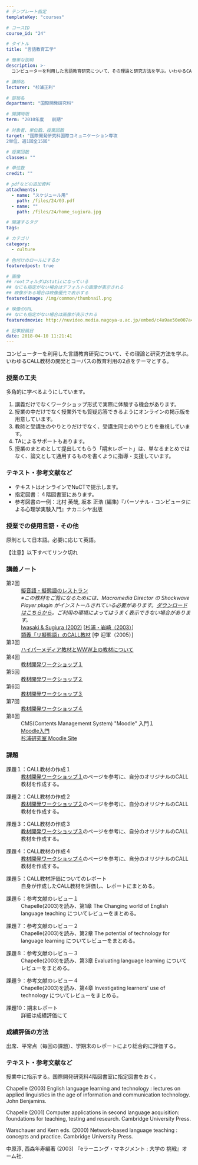 ```yaml
---
# テンプレート指定
templateKey: "courses"

# コースID
course_id: "24"

# タイトル
title: "言語教育工学"

# 簡単な説明
description: >-
  コンピューターを利用した言語教育研究について、その理論と研究方法を学ぶ。いわゆるCALL教材の開発とコーパスの教育利用の2点をテーマとする。...

# 講師名
lecturer: "杉浦正利"

# 部局名
department: "国際開発研究科"

# 開講時限
term: "2010年度	前期"

# 対象者、単位数、授業回数
target: "国際開発研究科国際コミュニケーション専攻
2単位、週1回全15回"

# 授業回数
classes: ""

# 単位数
credit: ""

# pdfなどの追加資料
attachments: 
  - name: "スケジュール用" 
    path: /files/24/03.pdf
  - name: "" 
    path: /files/24/home_sugiura.jpg

# 関連するタグ
tags:

# カテゴリ
category:
  - culture

# 色付けのロールにするか
featuredpost: true

# 画像
## rootフォルダはstaticになっている
## なにも指定がない場合はデフォルトの画像が表示される
## 映像がある場合は映像優先で表示する
featuredimage: /img/common/thumbnail.png

# 映像のURL
## なにも指定がない場合は画像が表示される
featuredmovie: http://nuvideo.media.nagoya-u.ac.jp/embed/c4a9ae50e007a41163170f0a0e56e585dc89fe50

# 記事投稿日
date: 2018-04-10 11:21:41
---
```


コンピューターを利用した言語教育研究について、その理論と研究方法を学ぶ。いわゆるCALL教材の開発とコーパスの教育利用の2点をテーマとする。


### 授業の工夫

多角的に学べるようにしています。

1. 講義だけでなくワークショップ形式で実際に体験する機会があります。
2. 授業の中だけでなく授業外でも質疑応答できるようにオンラインの掲示版を用意しています。
3. 教師と受講生のやりとりだけでなく、受講生同士のやりとりを重視しています。
4. TAによるサポートもあります。
5. 授業のまとめとして提出してもらう「期末レポート」は、単なるまとめではなく、論文として通用するものを書くように指導・支援しています。





### テキスト・参考文献など

* テキストはオンラインでNuCTで提示します。
* 指定図書：４階図書室にあります。
* 参考図書の一例：北村 英哉, 坂本 正浩 (編集)『パーソナル・コンピュータによる心理学実験入門』ナカニシヤ出版

### 授業での使用言語・その他

原則として日本語。必要に応じて英語。





【注意】以下すべてリンク切れ

### 講義ノート

<dl>
<dt>
第2回

<dd>
<a href="http://oscar.gsid.nagoya-u.ac.jp/~sugiura/proj/giongogitaigo/demo/">擬音語・擬態語のレストラン</a><br /> <em>※この教材をご覧になるためには、Macromedia Director の Shockwave Player plugin がインストールされている必要があります。<a title="Shockwave Player Download Center" href="http://sdc.shockwave.com/shockwave/download/">ダウンロードはこちらから</a>。ご利用の環境によってはうまく表示できない場合があります。</em>
</dd>

<dd>
<a href="http://sugiura3.gsid.nagoya-u.ac.jp/~iwasaki/castelJ/ppt.files/frame.htm">Iwasaki & Sugiura (2002)</a> [<a title="PDF形式" href="http://www.gsid.nagoya-u.ac.jp/bpub/research/public/forum/23/01.pdf">杉浦・岩崎（2003）</a>]
</dd>

<dd>
<a href="http://sugiura-ken.gsid.nagoya-u.ac.jp/~m030321m/L-paper1021.html">類義「リ擬態語」のCALL教材</a> [李 迎軍（2005）]
</dd>
</dt>

<dt>
第3回

<dd>
<a href="http://sugiura3.gsid.nagoya-u.ac.jp/~sugiura/ed/2004/spring/thu3/hyperWWW.html">ハイパーメディア教材とWWW上の教材について</a>
</dd>
</dt>

<dt>
第4回

<dd>
<a href="http://sugiura3.gsid.nagoya-u.ac.jp/~sugiura/ed/2004/spring/thu3/CALLworkshop.html#1">教材開発ワークショップ１</a>
</dd>
</dt>

<dt>
第5回

<dd>
<a href="http://sugiura3.gsid.nagoya-u.ac.jp/~sugiura/ed/2004/spring/thu3/CALLworkshop.html#2">教材開発ワークショップ２</a>
</dd>
</dt>

<dt>
第6回

<dd>
<a href="http://sugiura3.gsid.nagoya-u.ac.jp/~sugiura/ed/2004/spring/thu3/CALLworkshop.html#3">教材開発ワークショップ３</a>
</dd>
</dt>

<dt>
第7回

<dd>
<a href="http://sugiura3.gsid.nagoya-u.ac.jp/~sugiura/ed/2004/spring/thu3/CALLworkshop.html#4">教材開発ワークショップ４</a>
</dd>
</dt>

<dt>
第8回

<dd>
CMS(Contents Managememt System) "Moodle" 入門１<br /> <a href="http://sugiura5.gsid.nagoya-u.ac.jp/%7Esakaue/ta/moodle/">Moodle入門</a><br /> <a href="http://call.gsid.nagoya-u.ac.jp/moodle/">杉浦研究室 Moodle Site</a>
</dd>
</dt>
</dl>


### 課題

<dl>
<dt>
課題１：CALL教材の作成１
</dt>

<dd>
<a href="http://sugiura3.gsid.nagoya-u.ac.jp/~sugiura/ed/2004/spring/thu3/CALLworkshop.html#1">教材開発ワークショップ１</a>のページを参考に、自分のオリジナルのCALL教材を作成する。
</dd>
</dl>

<dl>
<dt>
課題２：CALL教材の作成２
</dt>

<dd>
<a href="http://sugiura3.gsid.nagoya-u.ac.jp/~sugiura/ed/2004/spring/thu3/CALLworkshop.html#2">教材開発ワークショップ２</a>のページを参考に、自分のオリジナルのCALL教材を作成する。
</dd>
</dl>

<dl>
<dt>
課題３：CALL教材の作成３
</dt>

<dd>
<a href="http://sugiura3.gsid.nagoya-u.ac.jp/~sugiura/ed/2004/spring/thu3/CALLworkshop.html#3">教材開発ワークショップ３</a>のページを参考に、自分のオリジナルのCALL教材を作成する。
</dd>
</dl>

<dl>
<dt>
課題４：CALL教材の作成４
</dt>

<dd>
<a href="http://sugiura3.gsid.nagoya-u.ac.jp/~sugiura/ed/2004/spring/thu3/CALLworkshop.html#4">教材開発ワークショップ４</a>のページを参考に、自分のオリジナルのCALL教材を作成する。
</dd>
</dl>

<dl>
<dt>
課題５：CALL教材評価についてのレポート
</dt>

<dd>
自身が作成したCALL教材を評価し、レポートにまとめる。
</dd>
</dl>

<dl>
<dt>
課題６：参考文献のレビュー１
</dt>

<dd>
Chapelle(2003)を読み、第1章 The Changing world of English language teaching についてレビューをまとめる。
</dd>
</dl>

<dl>
<dt>
課題７：参考文献のレビュー２
</dt>

<dd>
Chapelle(2003)を読み、第2章 The potential of technology for language learning についてレビューをまとめる。
</dd>
</dl>

<dl>
<dt>
課題８：参考文献のレビュー３
</dt>

<dd>
Chapelle(2003)を読み、第3章 Evaluating language learning についてレビューをまとめる。
</dd>
</dl>

<dl>
<dt>
課題９：参考文献のレビュー４
</dt>

<dd>
Chapelle(2003)を読み、第4章 Investigating learners' use of technology についてレビューをまとめる。
</dd>
</dl>

<dl>
<dt>
課題10：期末レポート
</dt>

<dd>
詳細は成績評価にて
</dd>
</dl>


### 成績評価の方法

出席、平常点（毎回の課題）、学期末のレポートにより総合的に評価する。


### テキスト・参考文献など

授業中に指示する。国際開発研究科4階図書室に指定図書をおく。

Chapelle (2003) English language learning and technology :  lectures on applied linguistics in the age of information and  communication technology. John Benjamins.

Chapelle (2001) Computer applications in second language acquisition: foundations for teaching, testing and research. Cambridge University Press.

Warschauer and Kern eds. (2000) Network-based language teaching : concepts and practice. Cambridge University Press.

中原淳, 西森年寿編著 (2003) 『eラーニング・マネジメント : 大学の 挑戦』オーム社.